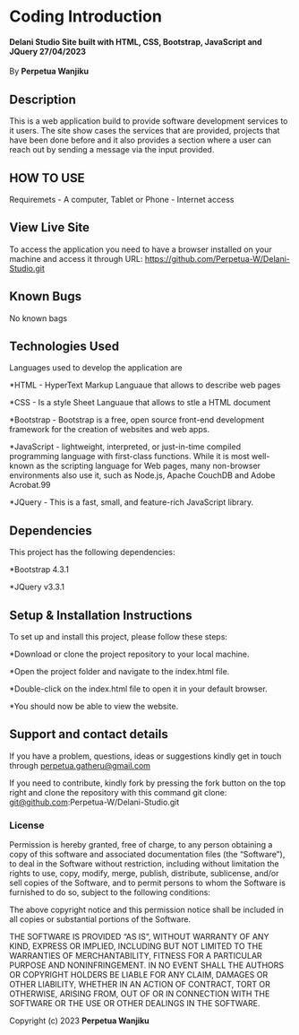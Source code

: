 # Coding Introduction
#### Delani Studio Site built with HTML, CSS, Bootstrap, JavaScript and JQuery 27/04/2023 #### 

By **Perpetua Wanjiku**

## Description
This is a web application build  to provide software development services to it users. The site show cases
the services that are provided, projects that have been done before and it also provides a section where a user 
can reach out by sending a message via the input provided.

## HOW  TO USE
Requiremets
     - A computer, Tablet or Phone
     - Internet access

## View Live Site

To access the application you need to have a browser installed on your machine and access it through URL: https://github.com/Perpetua-W/Delani-Studio.git

## Known Bugs
No known bags

## Technologies Used
Languages used to develop the application are 

*HTML - HyperText Markup Languaue that allows to describe web pages

*CSS - Is a style Sheet Languaue that allows to stle a HTML document

*Bootstrap - Bootstrap is a free, open source front-end development framework for the creation of websites and web apps.

*JavaScript - lightweight, interpreted, or just-in-time compiled programming language with first-class functions. While it is most well-known as the scripting language for Web pages, many non-browser environments also use it, such as Node.js, Apache CouchDB and Adobe Acrobat.99

*JQuery - This is a fast, small, and feature-rich JavaScript library.

## Dependencies
This project has the following dependencies:

*Bootstrap 4.3.1

*JQuery v3.3.1

## Setup & Installation Instructions
To set up and install this project, please follow these steps:

*Download or clone the project repository to your local machine.

*Open the project folder and navigate to the index.html file.

*Double-click on the index.html file to open it in your default browser.

*You should now be able to view the website.

## Support and contact details
If you have a problem, questions, ideas or suggestions kindly get in touch through perpetua.gatheru@gmail.com

If you need to contribute, kindly fork by pressing the fork button on the top right and clone the repository with this command
  git clone: git@github.com:Perpetua-W/Delani-Studio.git

### License
Permission is hereby granted, free of charge, to any person obtaining a copy of this software and associated documentation files (the “Software”), to deal in the Software without restriction, including without limitation the rights to use, copy, modify, merge, publish, distribute, sublicense, and/or sell copies of the Software, and to permit persons to whom the Software is furnished to do so, subject to the following conditions:

The above copyright notice and this permission notice shall be included in all copies or substantial portions of the Software.

THE SOFTWARE IS PROVIDED “AS IS”, WITHOUT WARRANTY OF ANY KIND, EXPRESS OR IMPLIED, INCLUDING BUT NOT LIMITED TO THE WARRANTIES OF MERCHANTABILITY, FITNESS FOR A PARTICULAR PURPOSE AND NONINFRINGEMENT. IN NO EVENT SHALL THE AUTHORS OR COPYRIGHT HOLDERS BE LIABLE FOR ANY CLAIM, DAMAGES OR OTHER LIABILITY, WHETHER IN AN ACTION OF CONTRACT, TORT OR OTHERWISE, ARISING FROM, OUT OF OR IN CONNECTION WITH THE SOFTWARE OR THE USE OR OTHER DEALINGS IN THE SOFTWARE.

Copyright (c) 2023 **Perpetua Wanjiku**
  
